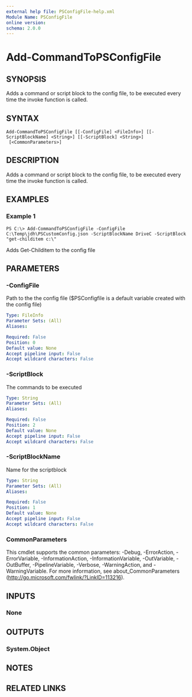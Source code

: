 ```yaml
---
external help file: PSConfigFile-help.xml
Module Name: PSConfigFile
online version:
schema: 2.0.0
---
```


# Add-CommandToPSConfigFile

## SYNOPSIS
Adds a command or script block to the config file, to be executed every time the invoke function is called.

## SYNTAX

```
Add-CommandToPSConfigFile [[-ConfigFile] <FileInfo>] [[-ScriptBlockName] <String>] [[-ScriptBlock] <String>]
 [<CommonParameters>]
```

## DESCRIPTION
Adds a command or script block to the config file, to be executed every time the invoke function is called.

## EXAMPLES

### Example 1
```
PS C:\> Add-CommandToPSConfigFile -ConfigFile C:\Temp\jdh\PSCustomConfig.json -ScriptBlockName DriveC -ScriptBlock "get-childitem c:\"
```

Adds Get-Childitem to the config file

## PARAMETERS

### -ConfigFile
Path to the the config file ($PSConfigfile is a default variable created with the config file)

```yaml
Type: FileInfo
Parameter Sets: (All)
Aliases:

Required: False
Position: 0
Default value: None
Accept pipeline input: False
Accept wildcard characters: False
```

### -ScriptBlock
The commands to be executed

```yaml
Type: String
Parameter Sets: (All)
Aliases:

Required: False
Position: 2
Default value: None
Accept pipeline input: False
Accept wildcard characters: False
```

### -ScriptBlockName
Name for the scriptblock

```yaml
Type: String
Parameter Sets: (All)
Aliases:

Required: False
Position: 1
Default value: None
Accept pipeline input: False
Accept wildcard characters: False
```

### CommonParameters
This cmdlet supports the common parameters: -Debug, -ErrorAction, -ErrorVariable, -InformationAction, -InformationVariable, -OutVariable, -OutBuffer, -PipelineVariable, -Verbose, -WarningAction, and -WarningVariable. For more information, see about_CommonParameters (http://go.microsoft.com/fwlink/?LinkID=113216).

## INPUTS

### None
## OUTPUTS

### System.Object
## NOTES

## RELATED LINKS
